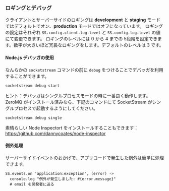 ### ロギングとデバッグ

クライアントとサーバーサイドのロギングは __development__ と __staging__ モードではデフォルトでオン、__production__ モードではオフになっています。
ロギングの設定はそれぞれ `SS.config.client.log.level` と `SS.config.log.level` の値にて変更できます。
ロギングのレベルには 0 から 4 までの 5段階を設定できます。数字が大きいほど冗長なロギングをします。デフォルトのレベルは 3 です。

#### Node.js デバッガの使用

なんらかの `socketstream` コマンドの前に `debug` をつけることでデバッガを利用することができます。

    socketstream debug start

ヒント：デバッガはシングルプロセスモードの時に一番良く動作します。ZeroMQ がインストール済みなら、下記のコマンドにて SocketStream がシングルプロセスで起動するようにしてください。

    socketstream debug single

素晴らしい Node Inspectort をインストールすることもできます：https://github.com/dannycoates/node-inspector

#### 例外処理

サーバーサイドイベントのおかげで、アプリコードで発生した例外は簡単に処理できます。

``` coffee-script
SS.events.on 'application:exception', (error) ->
  console.log "例外が発生しました: #{error.message}"
  # email を開発者に送る
```
